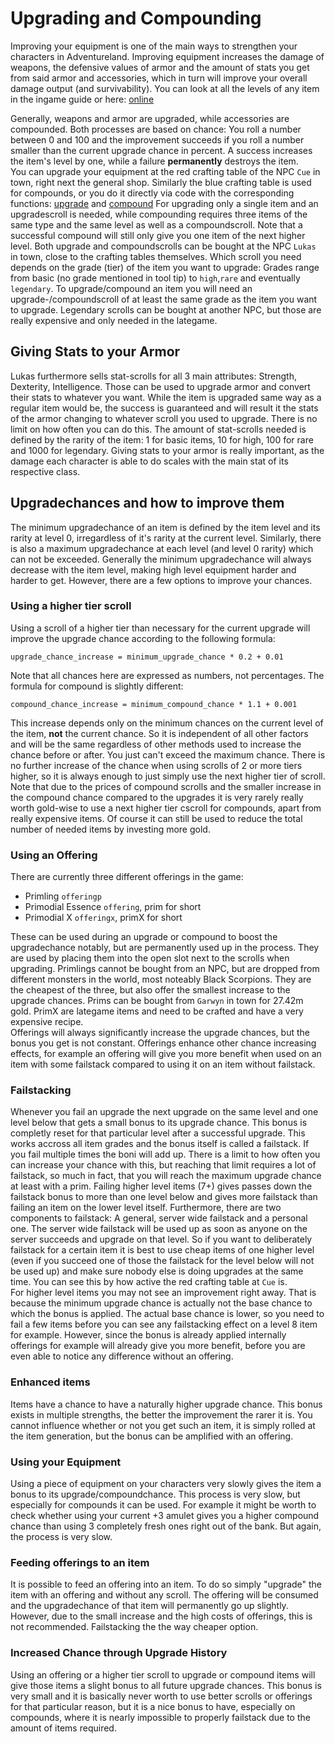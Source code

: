 # Upgrading and Compounding

Improving your equipment is one of the main ways to strengthen your characters in Adventureland. Improving equipment increases the damage of weapons, the defensive values of armor and the amount of stats you get from said armor and accessories, which in turn will  improve your overall damage output (and survivability). You can look at all the levels of any item in the ingame guide or here: [online](https://adventure.land/docs/guide/all/items)

Generally, weapons and armor are upgraded, while accessories are compounded. Both processes are based on chance: You roll a number between 0 and 100 and the improvement succeeds if you roll a number smaller than the current upgrade chance in percent. A success increases the item's level by one, while a failure **permanently** destroys the item. <br>
You can upgrade your equipment at the red crafting table of the NPC `Cue` in town, right next the general shop. Similarly the blue crafting table is used for compounds, or you do it directly via code with the corresponding functions: [upgrade](https://adventure.land/docs/code/functions/upgrade) and [compound](https://adventure.land/docs/code/functions/compound)
For upgrading only a single item and an upgradescroll is needed, while compounding requires three items of the same type and the same level as well as a compoundscroll. Note that a successful compound will still only give you one item of the next higher level. Both upgrade and compoundscrolls can be bought at the NPC `Lukas` in town, close to the crafting tables themselves. Which scroll you need depends on the grade (tier) of the item you want to upgrade: Grades range from basic (no grade mentioned in tool tip) to `high`,`rare` and eventually `legendary`. To upgrade/compound an item you will need an upgrade-/compoundscroll of at least the same grade as the item you want to upgrade. Legendary scrolls can be bought at another NPC, but those are really expensive and only needed in the lategame.

## Giving Stats to your Armor
Lukas furthermore sells stat-scrolls for all 3 main attributes: Strength, Dexterity, Intelligence. Those can be used to upgrade armor and convert their stats to whatever you want. While the item is upgraded same way as a regular item would be, the success is guaranteed and will result it the stats of the armor changing to whatever scroll you used to upgrade. There is no limit on how often you can do this. The amount of stat-scrolls needed is defined by the rarity of the item: 1 for basic items, 10 for high, 100 for rare and 1000 for legendary. Giving stats to your armor is really important, as the damage each character is able to do scales with the main stat of its respective class.


## Upgradechances and how to improve them

The minimum upgradechance of an item is defined by the item level and its rarity at level 0, irregardless of it's rarity at the current level. Similarly, there is also a maximum upgradechance at each level (and level 0 rarity) which can not be exceeded. Generally the minimum upgradechance will always decrease with the item level, making high level equipment harder and harder to get. However, there are a few options to improve your chances.

### Using a higher tier scroll
Using a scroll of a higher tier than necessary for the current upgrade will improve the upgrade chance according to the following formula:

`upgrade_chance_increase = minimum_upgrade_chance * 0.2 + 0.01`

Note that all chances here are expressed as numbers, not percentages. The formula for compound is slightly different:

`compound_chance_increase = minimum_compound_chance * 1.1 + 0.001`

This increase depends only on the minimum chances on the current level of the item, **not** the current chance. So it is independent of all other factors and will be the same regardless of other methods used to increase the chance before or after. You just can't exceed the maximum chance. There is no further increase of the chance when using scrolls of 2 or more tiers higher, so it is always enough to just simply use the next higher tier of scroll. Note that due to the prices of compound scrolls and the smaller increase in the compound chance compared to the upgrades it is very rarely really worth gold-wise to use a next higher tier cscroll for compounds, apart from really expensive items. Of course it can still be used to reduce the total number of needed items by investing more gold.

### Using an Offering
There are currently three different offerings in the game: 
- Primling `offeringp` 
- Primodial Essence `offering`, prim for short
- Primodial X `offeringx`, primX for short

These can be used during an upgrade or compound to boost the upgradechance notably, but are permanently used up in the process. They are used by placing them into the open slot next to the scrolls when upgrading. Primlings cannot be bought from an NPC, but are dropped from different monsters in the world, most noteably Black Scorpions. They are the cheapest of the three, but also offer the smallest increase to the upgrade chances. Prims can be bought from `Garwyn` in town for 27.42m gold. PrimX are lategame items and need to be crafted and have a very expensive recipe.<br>
Offerings will always significantly increase the upgrade chances, but the bonus you get is not constant. Offerings enhance other chance increasing effects, for example an offering will give you more benefit when used on an item with some failstack compared to using it on an item without failstack.

### Failstacking
Whenever you fail an upgrade the next upgrade on the same level and one level below that gets a small bonus to its upgrade chance. This bonus is completly reset for that particular level after a successful upgrade. This works accross all item grades and the bonus itself is called a failstack. If you fail multiple times the boni will add up. There is a limit to how often you can increase your chance with this, but reaching that limit requires a lot of failstack, so much in fact, that you will reach the maximum upgrade chance at least with a prim. Failing higher level items (7+) gives passes down the failstack bonus to more than one level below and gives more failstack than failing an item on the lower level itself. Furthermore, there are two components to failstack: A general, server wide failstack and a personal one. The server wide failstack will be used up as soon as anyone on the server succeeds and upgrade on that level. So if you want to deliberately failstack for a certain item it is best to use cheap items of one higher level (even if you succeed one of those the failstack for the level below will not be used up) and make sure nobody else is doing upgrades at the same time. You can see this by how active the red crafting table at `Cue` is.<br>
For higher level items you may not see an improvement right away. That is because the minimum upgrade chance is actually not the base chance to which the bonus is applied. The actual base chance is lower, so you need to fail a few items before you can see any failstacking effect on a level 8 item for example. However, since the bonus is already applied internally offerings for example will already give you more benefit, before you are even able to notice any difference without an offering.

### Enhanced items
Items have a chance to have a naturally higher upgrade chance. This bonus exists in multiple strengths, the better the improvement the rarer it is. You cannot influence whether or not you get such an item, it is simply rolled at the item generation, but the bonus can be amplified with an offering.

### Using your Equipment
Using a piece of equipment on your characters very slowly gives the item a bonus to its upgrade/compoundchance. This process is very slow, but especially for compounds it can be used. For example it might be worth to check whether using your current +3 amulet gives you a higher compound chance than using 3 completely fresh ones right out of the bank. But again, the process is very slow.

### Feeding offerings to an item
It is possible to feed an offering into an item. To do so simply "upgrade" the item with an offering and without any scroll. The offering will be consumed and the upgradechance of that item will permanently go up slightly. However, due to the small increase and the high costs of offerings, this is not recommended. Failstacking the the way cheaper option.

### Increased Chance through Upgrade History
Using an offering or a higher tier scroll to upgrade or compound items will give those items a slight bonus to all future upgrade chances. This bonus is very small and it is basically never worth to use better scrolls or offerings for that particular reason, but it is a nice bonus to have, especially on compounds, where it is nearly impossible to properly failstack due to the amount of items required.
